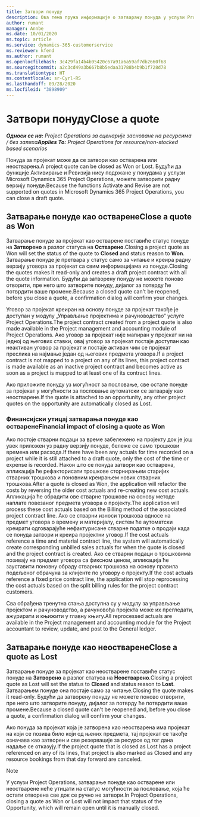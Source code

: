 ```yaml
---
title: Затвори понуду
description: Ова тема пружа информације о затварању понуда у услузи Project Operations.
author: rumant
manager: Annbe
ms.date: 10/01/2020
ms.topic: article
ms.service: dynamics-365-customerservice
ms.reviewer: kfend
ms.author: rumant
ms.openlocfilehash: 3c429fa14b4b95420c67a91a6a59af7db2660f68
ms.sourcegitcommit: a2c3cd49a3b667b8b5edaa31788b4b9b1f728d78
ms.translationtype: HT
ms.contentlocale: sr-Cyrl-RS
ms.lasthandoff: 09/28/2020
ms.locfileid: "3898909"
---
```

# <a name="close-a-quote"></a><span data-ttu-id="aa999-103">Затвори понуду</span><span class="sxs-lookup"><span data-stu-id="aa999-103">Close a quote</span></span>

<span data-ttu-id="aa999-104">_**Односи се на:** Project Operations за сценарије засноване на ресурсима / без залиха_</span><span class="sxs-lookup"><span data-stu-id="aa999-104">_**Applies To:** Project Operations for resource/non-stocked based scenarios_</span></span>

<span data-ttu-id="aa999-105">Понуда за пројекат може да се затвори као остварена или неостварена.</span><span class="sxs-lookup"><span data-stu-id="aa999-105">A project quote can be closed as Won or Lost.</span></span> <span data-ttu-id="aa999-106">Будући да функције Активирање и Ревизија нису подржане у понудама у услузи Microsoft Dynamics 365 Project Operations, можете затворити радну верзију понуде.</span><span class="sxs-lookup"><span data-stu-id="aa999-106">Because the functions Activate and Revise are not supported on quotes in Microsoft Dynamics 365 Project Operations, you can close a draft quote.</span></span>

## <a name="close-a-quote-as-won"></a><span data-ttu-id="aa999-107">Затварање понуде као остварене</span><span class="sxs-lookup"><span data-stu-id="aa999-107">Close a quote as Won</span></span>

<span data-ttu-id="aa999-108">Затварање понуде за пројекат као остварене поставиће статус понуде на **Затворено** а разлог статуса на **Остварено**.</span><span class="sxs-lookup"><span data-stu-id="aa999-108">Closing a project quote as Won will set the status of the quote to **Closed** and status reason to **Won**.</span></span> <span data-ttu-id="aa999-109">Затварање понуде је претвара у статус само за читање и креира радну верзију уговора за пројекат са свим информацијама из понуде.</span><span class="sxs-lookup"><span data-stu-id="aa999-109">Closing the quotes makes it read-only and creates a draft project contract with all the quote information.</span></span> <span data-ttu-id="aa999-110">Будући да затворену понуду не можете поново отворити, пре него што затворите понуду, дијалог за потврду ће потврдити ваше промене.</span><span class="sxs-lookup"><span data-stu-id="aa999-110">Because a closed quote can't be reopened, before you close a quote, a confirmation dialog will confirm your changes.</span></span>

<span data-ttu-id="aa999-111">Уговор за пројекат креиран на основу понуде за пројекат такође је доступан у модулу „Управљање пројектима и рачуноводство“ услуге Project Operations.</span><span class="sxs-lookup"><span data-stu-id="aa999-111">The project contract created from a project quote is also made available in the Project management and accounting module of Project Operations.</span></span> <span data-ttu-id="aa999-112">Ако уговор за пројекат није мапиран у пројекат ни на једној од његових ставки, овај уговор за пројекат постаје доступан као неактиван уговор за пројекат и постаје активан чим се пројекат преслика на најмање један од његових предмета уговора.</span><span class="sxs-lookup"><span data-stu-id="aa999-112">If a project contract is not mapped to a project on any of its lines, this project contract is made available as an inactive project contract and becomes active as soon as a project is mapped to at least one of its contract lines.</span></span>

<span data-ttu-id="aa999-113">Ако приложите понуду уз могућност за пословање, све остале понуде за пројекат у могућности за пословање аутоматски се затварају као неостварене.</span><span class="sxs-lookup"><span data-stu-id="aa999-113">If the quote is attached to an opportunity, any other project quotes on the opportunity are automatically closed as Lost.</span></span>

### <a name="financial-impact-of-closing-a-quote-as-won"></a><span data-ttu-id="aa999-114">Финансијски утицај затварања понуде као остварене</span><span class="sxs-lookup"><span data-stu-id="aa999-114">Financial impact of closing a quote as Won</span></span>

<span data-ttu-id="aa999-115">Ако постоје стварни подаци за време забележено на пројекту док је још увек приложен уз радну верзију понуде, бележе се само трошкови времена или расхода.</span><span class="sxs-lookup"><span data-stu-id="aa999-115">If there have been any actuals for time recorded on a project while it is still attached to a draft quote, only the cost of the time or expense is recorded.</span></span> <span data-ttu-id="aa999-116">Након што се понуда затвори као остварена, апликација ће рефакторисати трошкове сторнирањем старијих стварних трошкова и поновним креирањем нових стварних трошкова.</span><span class="sxs-lookup"><span data-stu-id="aa999-116">After a quote is closed as Won, the application will refactor the costs by reversing the older cost actuals and re-creating new cost actuals.</span></span> <span data-ttu-id="aa999-117">Апликација ће обрадити ове стварне трошкове на основу методе наплате повезаног предмета уговора о пројекту.</span><span class="sxs-lookup"><span data-stu-id="aa999-117">The application will process these cost actuals based on the Billing method of the associated project contract line.</span></span> <span data-ttu-id="aa999-118">Ако се стварни износи трошкова односе на предмет уговора о времену и материјалу, систем ће аутоматски креирати одговарајуће нефактурисане стварне податке о продаји када се понуда затвори и креира пројектни уговор.</span><span class="sxs-lookup"><span data-stu-id="aa999-118">If the cost actuals reference a time and material contract line, the system will automatically create corresponding unbilled sales actuals for when the quote is closed and the project contract is created.</span></span> <span data-ttu-id="aa999-119">Ако се стварни подаци о трошковима позивају на предмет уговора са фиксном ценом, апликација ће зауставити поновну обраду стварних трошкова на основу правила подељеног обрачуна за клијенте по уговору о пројекту.</span><span class="sxs-lookup"><span data-stu-id="aa999-119">If the cost actuals reference a fixed price contract line, the application will stop reprocessing the cost actuals based on the split billing rules for the project contract customers.</span></span>

<span data-ttu-id="aa999-120">Сва обрађена тренутна стања доступна су у модулу за управљање пројектом и рачуноводство, а рачуновођа пројекта може их прегледати, ажурирати и књижити у главну књигу.</span><span class="sxs-lookup"><span data-stu-id="aa999-120">All reprocessed actuals are available in the Project management and accounting module for the Project accountant to review, update, and post to the General ledger.</span></span> 

## <a name="close-a-quote-as-lost"></a><span data-ttu-id="aa999-121">Затварање понуде као неостварене</span><span class="sxs-lookup"><span data-stu-id="aa999-121">Close a quote as Lost</span></span>

<span data-ttu-id="aa999-122">Затварање понуде за пројекат као неостварене поставиће статус понуде на **Затворено** а разлог статуса на **Неостварено**.</span><span class="sxs-lookup"><span data-stu-id="aa999-122">Closing a project quote as Lost will set the status to **Closed** and status reason to **Lost**.</span></span> <span data-ttu-id="aa999-123">Затварањем понуде она постаје само за читање.</span><span class="sxs-lookup"><span data-stu-id="aa999-123">Closing the quote makes it read-only.</span></span> <span data-ttu-id="aa999-124">Будући да затворену понуду не можете поново отворити, пре него што затворите понуду, дијалог за потврду ће потврдити ваше промене.</span><span class="sxs-lookup"><span data-stu-id="aa999-124">Because a closed quote can't be reopened and, before you close a quote, a confirmation dialog will confirm your changes.</span></span>

<span data-ttu-id="aa999-125">Ако понуда за пројекат која је затворена као неостварена има пројекат на који се позива било који од њених предмета, тај пројекат се такође означава као затворен и све резервације за ресурсе од тог дана надаље се отказују.</span><span class="sxs-lookup"><span data-stu-id="aa999-125">If the project quote that is closed as Lost has a project referenced on any of its lines, that project is also marked as Closed and any resource bookings from that day forward are canceled.</span></span>

> [!NOTE]
> <span data-ttu-id="aa999-126">У услузи Project Operations, затварање понуде као остварене или неостварене неће утицати на статус могућности за пословање, која ће остати отворена све док се ручно не затвори.</span><span class="sxs-lookup"><span data-stu-id="aa999-126">In Project Operations, closing a quote as Won or Lost will not impact that status of the Opportunity, which will remain open until it is manually closed.</span></span>
